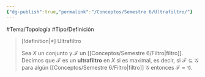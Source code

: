 ```yaml
---
{"dg-publish":true,"permalink":"/Conceptos/Semestre 6/Ultrafiltro/"}
---
```


#Tema/Topología  #Tipo/Definición 

> [!definition|*] Ultrafiltro
> 
> Sea ${} X {}$ un conjunto y ${} \mathcal{F} {}$ un [[Conceptos/Semestre 6/Filtro\|filtro]]. Decimos que ${} \mathcal{F} {}$ es un **ultrafiltro** en ${} X {}$ si es maximal, es decir, si ${} \mathcal{F}\subseteq \mathcal{G} {}$ para algún [[Conceptos/Semestre 6/Filtro\|filtro]] ${} \mathcal{G} {}$ entonces ${} \mathcal{F}=\mathcal{G} {}$.
>